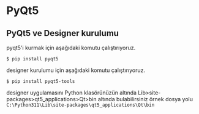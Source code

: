 # PyQt5

## PyQt5 ve Designer kurulumu
pyqt5'i kurmak için aşağıdaki komutu çalıştırıyoruz.

`$ pip install pyqt5`

designer kurulumu için aşağıdaki komutu çalıştırıyoruz.

`$ pip install pyqt5-tools`

designer uygulamasını Python klasörünüzün altında Lib>site-packages>qt5_applications>Qt>bin altında bulabilirsiniz örnek dosya yolu `C:\Python311\Lib\site-packages\qt5_applications\Qt\bin`

